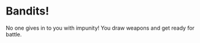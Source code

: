# Bandits&excl;

No one gives in to you with impunity! You draw weapons and get ready for battle.

<!-- Roll dice for strength or intellect or luck -->

